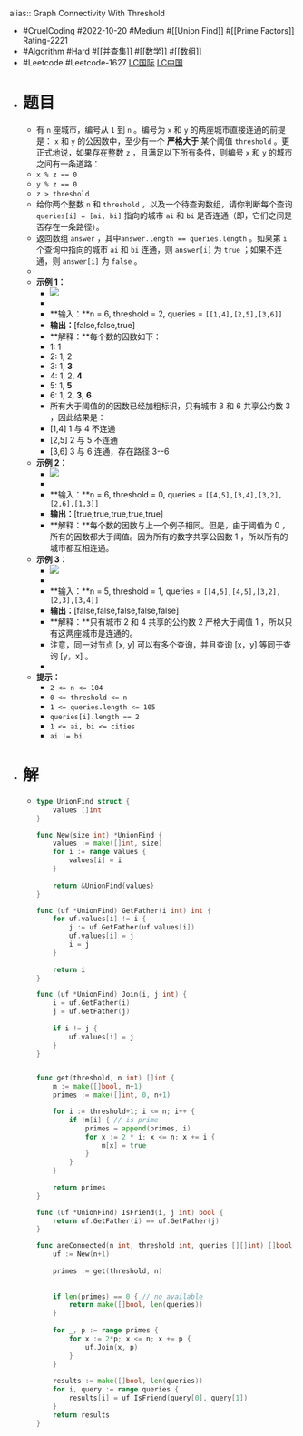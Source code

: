 alias:: Graph Connectivity With Threshold

- #CruelCoding #2022-10-20 #Medium #[[Union Find]] #[[Prime Factors]] Rating-2221
- #Algorithm #Hard #[[并查集]] #[[数学]] #[[数组]]
- #Leetcode #Leetcode-1627 [LC国际](https://leetcode.com/problems/graph-connectivity-with-threshold/) [LC中国](https://leetcode.cn/problems/graph-connectivity-with-threshold/)
- # 题目
	- 有 `n` 座城市，编号从 `1` 到 `n` 。编号为 `x` 和 `y` 的两座城市直接连通的前提是： `x` 和 `y` 的公因数中，至少有一个 **严格大于** 某个阈值 `threshold` 。更正式地说，如果存在整数 `z` ，且满足以下所有条件，则编号 `x` 和 `y` 的城市之间有一条道路：
	- `x % z == 0`
	- `y % z == 0`
	- `z > threshold`
	- 给你两个整数 `n` 和 `threshold` ，以及一个待查询数组，请你判断每个查询 `queries[i] = [ai, bi]` 指向的城市 `ai` 和 `bi` 是否连通（即，它们之间是否存在一条路径）。
	- 返回数组 `answer` ，其中`answer.length == queries.length` 。如果第 `i` 个查询中指向的城市 `ai` 和 `bi` 连通，则 `answer[i]` 为 `true` ；如果不连通，则 `answer[i]` 为 `false` 。
	-
	- **示例 1：**
		- ![](https://assets.leetcode-cn.com/aliyun-lc-upload/uploads/2020/10/18/ex1.jpg)
		-
		- **输入：**n = 6, threshold = 2, queries = `[[1,4],[2,5],[3,6]]`
		- **输出：**[false,false,true]
		- **解释：**每个数的因数如下：
		- 1: 1
		- 2: 1, 2
		- 3: 1, **3**
		- 4: 1, 2, **4**
		- 5: 1, **5**
		- 6: 1, 2, **3**, **6**
		- 所有大于阈值的的因数已经加粗标识，只有城市 3 和 6 共享公约数 3 ，因此结果是：
		- [1,4] 1 与 4 不连通
		- [2,5] 2 与 5 不连通
		- [3,6] 3 与 6 连通，存在路径 3--6
	- **示例 2：**
		- ![](https://assets.leetcode-cn.com/aliyun-lc-upload/uploads/2020/10/18/tmp.jpg)
		-
		- **输入：**n = 6, threshold = 0, queries = `[[4,5],[3,4],[3,2],[2,6],[1,3]]`
		- **输出：**[true,true,true,true,true]
		- **解释：**每个数的因数与上一个例子相同。但是，由于阈值为 0 ，所有的因数都大于阈值。因为所有的数字共享公因数 1 ，所以所有的城市都互相连通。
	- **示例 3：**
		- ![](https://assets.leetcode-cn.com/aliyun-lc-upload/uploads/2020/10/16/ex3.jpg)
		-
		- **输入：**n = 5, threshold = 1, queries = `[[4,5],[4,5],[3,2],[2,3],[3,4]]`
		- **输出：**[false,false,false,false,false]
		- **解释：**只有城市 2 和 4 共享的公约数 2 严格大于阈值 1 ，所以只有这两座城市是连通的。
		- 注意，同一对节点 [x, y] 可以有多个查询，并且查询 [x，y] 等同于查询 [y，x] 。
		-
	- **提示：**
		- `2 <= n <= 104`
		- `0 <= threshold <= n`
		- `1 <= queries.length <= 105`
		- `queries[i].length == 2`
		- `1 <= ai, bi <= cities`
		- `ai != bi`
- # 解
	- ```go
	  type UnionFind struct {
	      values []int
	  }
	  
	  func New(size int) *UnionFind {
	      values := make([]int, size)
	      for i := range values {
	          values[i] = i
	      }
	      
	      return &UnionFind{values}
	  }
	  
	  func (uf *UnionFind) GetFather(i int) int {
	      for uf.values[i] != i {
	          j := uf.GetFather(uf.values[i])
	          uf.values[i] = j
	          i = j
	      }
	      
	      return i
	  }
	  
	  func (uf *UnionFind) Join(i, j int) {
	      i = uf.GetFather(i)
	      j = uf.GetFather(j)
	      
	      if i != j {
	          uf.values[i] = j
	      }
	  }
	  
	  
	  func get(threshold, n int) []int {
	      m := make([]bool, n+1)
	      primes := make([]int, 0, n+1)
	  
	      for i := threshold+1; i <= n; i++ {
	          if !m[i] { // is prime
	              primes = append(primes, i)
	              for x := 2 * i; x <= n; x += i {
	                  m[x] = true
	              }
	          }
	      }
	      
	      return primes
	  }
	  
	  func (uf *UnionFind) IsFriend(i, j int) bool {
	      return uf.GetFather(i) == uf.GetFather(j)
	  }
	  
	  func areConnected(n int, threshold int, queries [][]int) []bool {
	      uf := New(n+1)
	      
	      primes := get(threshold, n)
	      
	      
	      if len(primes) == 0 { // no available
	          return make([]bool, len(queries))
	      }
	      
	      for _, p := range primes {
	          for x := 2*p; x <= n; x += p {
	              uf.Join(x, p)
	          }
	      }
	      
	      results := make([]bool, len(queries))
	      for i, query := range queries {
	          results[i] = uf.IsFriend(query[0], query[1])
	      }
	      return results
	  }
	  ```